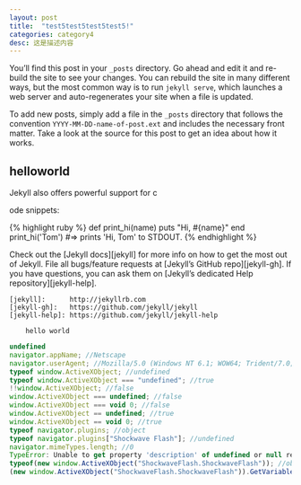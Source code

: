 ```yaml
---
layout: post
title:  "test5test5test5test5!"
categories: category4
desc: 这是描述内容
---
```

You’ll find this post in your `_posts` directory. Go ahead and edit it and re-build the site to see your changes. You can rebuild the site in many different ways, but the most common way is to run `jekyll serve`, which launches a web server and auto-regenerates your site when a file is updated.

To add new posts, simply add a file in the `_posts` directory that follows the convention `YYYY-MM-DD-name-of-post.ext` and includes the necessary front matter. Take a look at the source for this post to get an idea about how it works.

## helloworld ##

Jekyll also offers powerful support for c


ode snippets:

{% highlight ruby %}
def print_hi(name)
  puts "Hi, #{name}"
end
print_hi('Tom')
#=> prints 'Hi, Tom' to STDOUT.
{% endhighlight %}

Check out the [Jekyll docs][jekyll] for more info on how to get the most out of Jekyll. File all bugs/feature requests at [Jekyll’s GitHub repo][jekyll-gh]. If you have questions, you can ask them on [Jekyll’s dedicated Help repository][jekyll-help].

```
[jekyll]:      http://jekyllrb.com
[jekyll-gh]:   https://github.com/jekyll/jekyll
[jekyll-help]: https://github.com/jekyll/jekyll-help
```

```
    hello world
```


```javascript
undefined
navigator.appName; //Netscape
navigator.userAgent; //Mozilla/5.0 (Windows NT 6.1; WOW64; Trident/7.0; SLCC2; .NET CLR 2.0.50727; .NET CLR 3.5.30729; .NET CLR 3.0.30729; .NET4.0C; .NET4.0E; rv:11.0) like Gecko
typeof window.ActiveXObject; //undefined
typeof window.ActiveXObject === "undefined"; //true
!!window.ActiveXObject; //false
window.ActiveXObject === undefined; //false
window.ActiveXObject === void 0; //false
window.ActiveXObject == undefined; //true
window.ActiveXObject == void 0; //true
typeof navigator.plugins; //object
typeof navigator.plugins["Shockwave Flash"]; //undefined
navigator.mimeTypes.length; //0
TypeError: Unable to get property 'description' of undefined or null reference
typeof(new window.ActiveXObject("ShockwaveFlash.ShockwaveFlash")); //object
(new window.ActiveXObject("ShockwaveFlash.ShockwaveFlash")).GetVariable("$version"); //WIN 11,6,602,168
```
